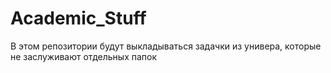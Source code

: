 # Academic_Stuff
В этом репозитории будут выкладываться задачки из универа, которые не заслуживают отдельных папок
